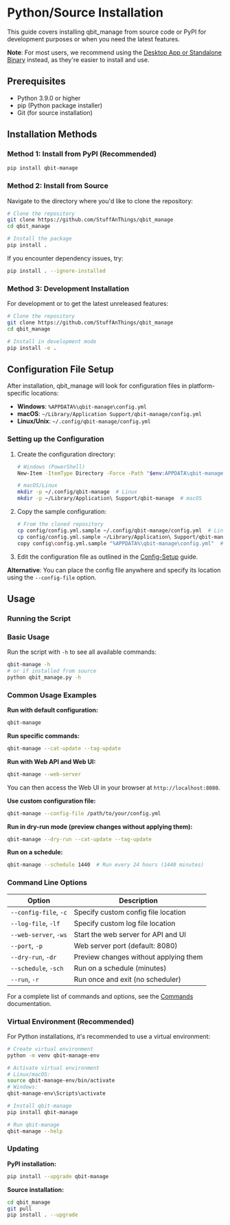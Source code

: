 # Python/Source Installation

This guide covers installing qbit_manage from source code or PyPI for development purposes or when you need the latest features.

**Note**: For most users, we recommend using the [Desktop App or Standalone Binary](Installation.md) instead, as they're easier to install and use.

## Prerequisites

* Python 3.9.0 or higher
* pip (Python package installer)
* Git (for source installation)

## Installation Methods

### Method 1: Install from PyPI (Recommended)

```bash
pip install qbit-manage
```

### Method 2: Install from Source

Navigate to the directory where you'd like to clone the repository:

```bash
# Clone the repository
git clone https://github.com/StuffAnThings/qbit_manage
cd qbit_manage

# Install the package
pip install .
```

If you encounter dependency issues, try:

```bash
pip install . --ignore-installed
```

### Method 3: Development Installation

For development or to get the latest unreleased features:

```bash
# Clone the repository
git clone https://github.com/StuffAnThings/qbit_manage
cd qbit_manage

# Install in development mode
pip install -e .
```

## Configuration File Setup

After installation, qbit_manage will look for configuration files in platform-specific locations:

- **Windows**: `%APPDATA%\qbit-manage\config.yml`
- **macOS**: `~/Library/Application Support/qbit-manage/config.yml`
- **Linux/Unix**: `~/.config/qbit-manage/config.yml`

### Setting up the Configuration

1. Create the configuration directory:
   ```bash
   # Windows (PowerShell)
   New-Item -ItemType Directory -Force -Path "$env:APPDATA\qbit-manage"

   # macOS/Linux
   mkdir -p ~/.config/qbit-manage  # Linux
   mkdir -p ~/Library/Application\ Support/qbit-manage  # macOS
   ```

2. Copy the sample configuration:
   ```bash
   # From the cloned repository
   cp config/config.yml.sample ~/.config/qbit-manage/config.yml  # Linux
   cp config/config.yml.sample ~/Library/Application\ Support/qbit-manage/config.yml  # macOS
   copy config\config.yml.sample "%APPDATA%\qbit-manage\config.yml"  # Windows
   ```

3. Edit the configuration file as outlined in the [Config-Setup](Config-Setup.md) guide.

**Alternative**: You can place the config file anywhere and specify its location using the `--config-file` option.

## Usage

### Running the Script

### Basic Usage

Run the script with `-h` to see all available commands:

```bash
qbit-manage -h
# or if installed from source
python qbit_manage.py -h
```

### Common Usage Examples

**Run with default configuration:**
```bash
qbit-manage
```

**Run specific commands:**
```bash
qbit-manage --cat-update --tag-update
```

**Run with Web API and Web UI:**
```bash
qbit-manage --web-server
```
You can then access the Web UI in your browser at `http://localhost:8080`.

**Use custom configuration file:**
```bash
qbit-manage --config-file /path/to/your/config.yml
```

**Run in dry-run mode (preview changes without applying them):**
```bash
qbit-manage --dry-run --cat-update --tag-update
```

**Run on a schedule:**
```bash
qbit-manage --schedule 1440  # Run every 24 hours (1440 minutes)
```

### Command Line Options

| Option | Description |
|--------|-------------|
| `--config-file`, `-c` | Specify custom config file location |
| `--log-file`, `-lf` | Specify custom log file location |
| `--web-server`, `-ws` | Start the web server for API and UI |
| `--port`, `-p` | Web server port (default: 8080) |
| `--dry-run`, `-dr` | Preview changes without applying them |
| `--schedule`, `-sch` | Run on a schedule (minutes) |
| `--run`, `-r` | Run once and exit (no scheduler) |

For a complete list of commands and options, see the [Commands](Commands.md) documentation.

### Virtual Environment (Recommended)

For Python installations, it's recommended to use a virtual environment:

```bash
# Create virtual environment
python -m venv qbit-manage-env

# Activate virtual environment
# Linux/macOS:
source qbit-manage-env/bin/activate
# Windows:
qbit-manage-env\Scripts\activate

# Install qbit-manage
pip install qbit-manage

# Run qbit-manage
qbit-manage --help
```

### Updating

**PyPI installation:**
```bash
pip install --upgrade qbit-manage
```

**Source installation:**
```bash
cd qbit_manage
git pull
pip install . --upgrade
```
